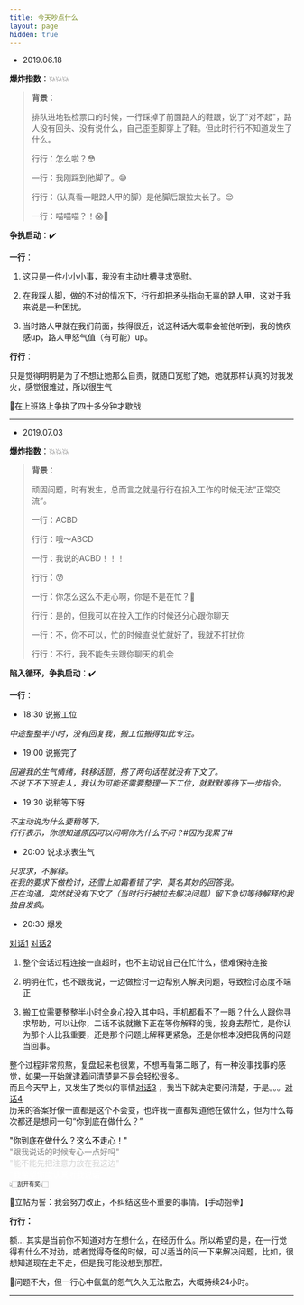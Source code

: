 ```yaml
---
title: 今天吵点什么
layout: page
hidden: true
---
```


- 2019.06.18  

**爆炸指数**：💥💥💥

> **背景**：
>
> 排队进地铁检票口的时候，一行踩掉了前面路人的鞋跟，说了"对不起"，路人没有回头、没有说什么，自己歪歪脚穿上了鞋。但此时行行不知道发生了什么。
>
> 行行：怎么啦？😳
>
> 一行：我刚踩到他脚了。😅
>
> 行行：（认真看一眼路人甲的脚）是他脚后跟拉太长了。😌
>
> 一行：喵喵喵？！😱🤯


**争执启动**：✔️


**一行**：

1. 这只是一件小小小事，我没有主动吐槽寻求宽慰。

2. 在我踩人脚，做的不对的情况下，行行却把矛头指向无辜的路人甲，这对于我来说是一种困扰。

3. 当时路人甲就在我们前面，挨得很近，说这种话大概率会被他听到，我的愧疚感up，路人甲怒气值（有可能）up。

**行行**：

只是觉得明明是为了不想让她那么自责，就随口宽慰了她，她就那样认真的对我发火，感觉很难过，所以很生气


📌在上班路上争执了四十多分钟才歇战

------

* 2019.07.03

**爆炸指数**：💥💥💥

> **背景**：
>
> 顽固问题，时有发生，总而言之就是行行在投入工作的时候无法“正常交流”。
>
> 一行：ACBD
> 
> 行行：哦～ABCD
> 
> 一行：我说的ACBD！！！
> 
> 行行：😰
> 
> 一行：你怎么这么不走心啊，你是不是在忙？😤
> 
> 行行：是的，但我可以在投入工作的时候还分心跟你聊天
> 
> 一行：不，你不可以，忙的时候直说忙就好了，我就不打扰你
> 
> 行行：不行，我不能失去跟你聊天的机会



**陷入循环，争执启动**：✔️



**一行**：

- 18:30 说搬工位  

*中途整整半小时，没有回复我，搬工位搬得如此专注。*

- 19:00 说搬完了

*回避我的生气情绪，转移话题，搭了两句话茬就没有下文了。*<br>*不说下不下班走人，我认为可能还需要整理一下工位，就默默等待下一步指令。*

- 19:30 说稍等下呀

*不主动说为什么要稍等下。*<br>*行行表示，你想知道原因可以问啊你为什么不问？#因为我累了#*

- 20:00 说求求表生气

*只求求，不解释。*<br>*在我的要求下做检讨，还雪上加霜看错了字，莫名其妙的回答我。*<br>*正在沟通，突然就没有下文了（当时行行被拉去解决问题）留下急切等待解释的我独自发疯。*

- 20:30 爆发

[对话1](https://git-1256956801.cos.ap-beijing.myqcloud.com/20190702-1.jpeg) [对话2](https://git-1256956801.cos.ap-beijing.myqcloud.com/20190702-2.jpeg)

1. 整个会话过程连接一直超时，也不主动说自己在忙什么，很难保持连接

2.  明明在忙，也不跟我说，一边做检讨一边帮别人解决问题，导致检讨态度不端正

3. 搬工位需要整整半小时全身心投入其中吗，手机都看不了一眼？什么人跟你寻求帮助，可以让你，二话不说就撇下正在等你解释的我，投身去帮忙，是你认为那个人比我重要，还是那个问题比解释更紧急，还是你根本没把我俩的问题当回事。

整个过程非常煎熬，复盘起来也很累，不想再看第二眼了，有一种没事找事的感觉，如果一开始就逮着问清楚是不是会轻松很多。<br>而且今天早上，又发生了类似的事情[对话3](https://git-1256956801.cos.ap-beijing.myqcloud.com/20190703-1.jpeg) ，我当下就决定要问清楚，于是。。。[对话4](https://git-1256956801.cos.ap-beijing.myqcloud.com/20190703-2.jpeg) <br>历来的答案好像一直都是这个不会变，也许我一直都知道他在做什么，但为什么每次都还是想问一句“你到底在做什么？”

<font color="black">"你到底在做什么？这么不走心！"</font><br>
<font color="gray">"跟我说话的时候专心一点好吗"</font><br>
<font color="lightgray">"能不能先把注意力放在我这边"</font><br>
<font color="white">"我希望你能认真听我说话"</font><br>
<font size="1">👆🏻刮开有奖👆🏻</font><br>

🚩立帖为誓：我会努力改正，不纠结这些不重要的事情。【手动抱拳】

**行行：**

额… 其实是当前你不知道对方在想什么，在经历什么。所以希望的是，在一行觉得有什么不对劲，或者觉得奇怪的时候，可以适当的问一下来解决问题，比如，很想知道现在走不走，但是我可能没想到那茬。



📌问题不大，但一行心中氤氲的怨气久久无法散去，大概持续24小时。

---